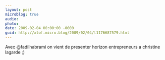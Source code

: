 ```yaml
---
layout: post
microblog: true
audio: 
photo: 
date: 2009-02-04 00:00:00 -0000
guid: http://xtof.micro.blog/2009/02/04/t1176687579.html
---
```

Avec @fadilhabrami on vient de presenter horizon entrepreneurs a christine lagarde ;)
